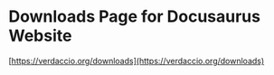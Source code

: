# Downloads Page for Docusaurus Website

[https://verdaccio.org/downloads](https://verdaccio.org/downloads)
